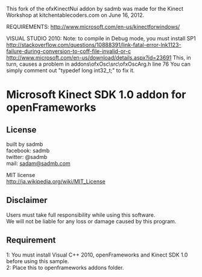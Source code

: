 
This fork of the ofxKinectNui addon by sadmb was made for the Kinect Workshop 
at kitchentablecoders.com on June 16, 2012.

REQUIREMENTS:
http://www.microsoft.com/en-us/kinectforwindows/

VISUAL STUDIO 2010:
Note: to compile in Debug mode, you must install SP1
http://stackoverflow.com/questions/10888391/link-fatal-error-lnk1123-failure-during-conversion-to-coff-file-invalid-or-c
http://www.microsoft.com/en-us/download/details.aspx?id=23691
This, in turn, causes a problem in addons\ofxOsc\src\ofxOscArg.h line 76
You can simply comment out "typedef long int32_t;" to fix it.


# Microsoft Kinect SDK 1.0 addon for openFrameworks

## License
built by sadmb  
facebook: sadmb  
twitter: @sadmb  
mail: sadam@sadmb.com

MIT license  
http://ja.wikipedia.org/wiki/MIT_License

## Disclaimer
Users must take full responsibility while using this software.  
We will not be liable for any loss or damage caused by this program.

## Requirement
1: You must install Visual C++ 2010, openFrameworks and Kinect SDK 1.0 before using this sample.  
2: Place this to openframeworks addons folder.


